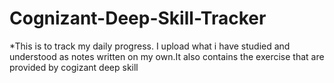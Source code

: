 # Cognizant-Deep-Skill-Tracker

*This is to track my daily progress.
I upload what i have studied and understood as notes written on my own.It also contains the exercise that are provided by cogizant deep skill

